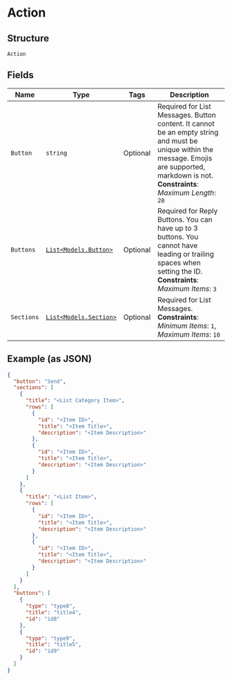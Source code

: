 
# Action

## Structure

`Action`

## Fields

| Name | Type | Tags | Description |
|  --- | --- | --- | --- |
| `Button` | `string` | Optional | Required for List Messages. Button content. It cannot be an empty string and must be unique within the message. Emojis are supported, markdown is not.<br>**Constraints**: *Maximum Length*: `20` |
| `Buttons` | [`List<Models.Button>`](../../doc/models/button.md) | Optional | Required for Reply Buttons. You can have up to 3 buttons. You cannot have leading or trailing spaces when setting the ID.<br>**Constraints**: *Maximum Items*: `3` |
| `Sections` | [`List<Models.Section>`](../../doc/models/section.md) | Optional | Required for List Messages.<br>**Constraints**: *Minimum Items*: `1`, *Maximum Items*: `10` |

## Example (as JSON)

```json
{
  "button": "Send",
  "sections": [
    {
      "title": "<List Category Item>",
      "rows": [
        {
          "id": "<Item ID>",
          "title": "<Item Title>",
          "description": "<Item Description>"
        },
        {
          "id": "<Item ID>",
          "title": "<Item Title>",
          "description": "<Item Description>"
        }
      ]
    },
    {
      "title": "<List Item>",
      "rows": [
        {
          "id": "<Item ID>",
          "title": "<Item Title>",
          "description": "<Item Description>"
        },
        {
          "id": "<Item ID>",
          "title": "<Item Title>",
          "description": "<Item Description>"
        }
      ]
    }
  ],
  "buttons": [
    {
      "type": "type8",
      "title": "title4",
      "id": "id8"
    },
    {
      "type": "type9",
      "title": "title5",
      "id": "id9"
    }
  ]
}
```

